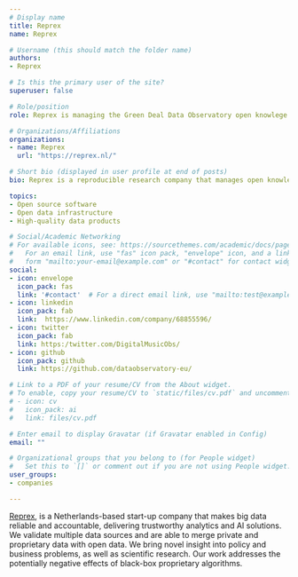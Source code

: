 ```yaml
---
# Display name
title: Reprex
name: Reprex

# Username (this should match the folder name)
authors:
- Reprex

# Is this the primary user of the site?
superuser: false

# Role/position
role: Reprex is managing the Green Deal Data Observatory open knowlege platform prototype, develops its software and creates high-quality datasets.

# Organizations/Affiliations
organizations:
- name: Reprex
  url: "https://reprex.nl/"

# Short bio (displayed in user profile at end of posts)
bio: Reprex is a reproducible research company that manages open knowlege platforms, develops its software and creates high-quality datasets.

topics:
- Open source software
- Open data infrastructure
- High-quality data products

# Social/Academic Networking
# For available icons, see: https://sourcethemes.com/academic/docs/page-builder/#icons
#   For an email link, use "fas" icon pack, "envelope" icon, and a link in the
#   form "mailto:your-email@example.com" or "#contact" for contact widget.
social:
- icon: envelope
  icon_pack: fas
  link: '#contact'  # For a direct email link, use "mailto:test@example.org".
- icon: linkedin
  icon_pack: fab
  link:  https://www.linkedin.com/company/68855596/
- icon: twitter
  icon_pack: fab
  link: https:/twitter.com/DigitalMusicObs/
- icon: github 
  icon_pack: github
  link: https://github.com/dataobservatory-eu/

# Link to a PDF of your resume/CV from the About widget.
# To enable, copy your resume/CV to `static/files/cv.pdf` and uncomment the lines below.
# - icon: cv
#   icon_pack: ai
#   link: files/cv.pdf

# Enter email to display Gravatar (if Gravatar enabled in Config)
email: ""

# Organizational groups that you belong to (for People widget)
#   Set this to `[]` or comment out if you are not using People widget.
user_groups:
- companies

---
```


[Reprex](https://www.reprex.nl/), is a Netherlands-based start-up company that makes big data reliable and accountable, delivering trustworthy analytics and AI solutions. We validate multiple data sources and are able to merge private and proprietary data with open data. We bring novel insight into policy and business problems, as well as scientific research. Our work addresses the potentially negative effects of black-box proprietary algorithms.
